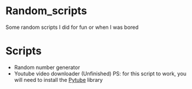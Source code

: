# Random_scripts
Some random scripts I did for fun or when I was bored

# Scripts 
- Random number generator
- Youtube video downloader (Unfinished)
PS: for this script to work, you will need to install the [Pytube] library



[Pytube]: [https://pytube.io/en/latest/user/install.html]
